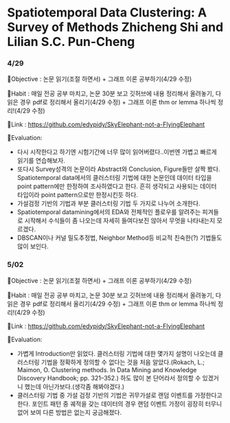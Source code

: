 # Spatiotemporal Data Clustering: A Survey of Methods Zhicheng Shi and Lilian S.C. Pun-Cheng

### 4/29

🐘Objective : 논문 읽기(조절 하면서) + 그래프 이론 공부하기(4/29 수정)

🐘Habit     : 매일 전공 공부 마치고, 논문 30분 보고 깃허브에 내용 정리해서 올려놓기, 다 읽은 경우 pdf로 정리해서 올리기(4/29 수정) + 그래프 이론 thm or lemma 하나씩 정리!(4/29 수정)

🐘Link      : https://github.com/edypidy/SkyElephant-not-a-FlyingElephant

🐘Evaluation: 

* 다시 시작한다고 하기엔 시험기간에 너무 많이 읽어버렸다..이번엔 가볍고 빠르게 읽기를 연습해보자.
* 또다시 Survey성격의 논문이라 Abstract와 Conclusion, Figure들만 살짝 봤다. Spatiotemporal data에서의 클러스터링 기법에 대한 논문인데 데이터 타입을 point pattern에만 한정하여 조사하였다고 한다. 흔히 생각되고 사용되는 데이터 타입이라 point pattern으로만 한정시킨듯 하다.
* 가설검정 기반의 기법과 부분 클러스터링 기법 두 가지로 나누어 소개한다.
* Spatiotemporal datamining에서의 EDA와 전체적인 플로우를 알려주는 피겨들로 시작해서 수식들이 좀 나오는데 자세히 들여다보진 않아서 무엇을 나타내는지 모르겠다.
* DBSCAN이나 커널 밀도추정법, Neighbor Method등 비교적 친숙한(?) 기법들도 많이 보인다.



### 5/02

🐘Objective : 논문 읽기(조절 하면서) + 그래프 이론 공부하기(4/29 수정)

🐘Habit     : 매일 전공 공부 마치고, 논문 30분 보고 깃허브에 내용 정리해서 올려놓기, 다 읽은 경우 pdf로 정리해서 올리기(4/29 수정) + 그래프 이론 thm or lemma 하나씩 정리!(4/29 수정)

🐘Link      : https://github.com/edypidy/SkyElephant-not-a-FlyingElephant

🐘Evaluation: 

* 가볍게 Introduction만 읽었다. 클러스터링 기법에 대한 몇가지 설명이 나오는데 클러스터링 기법을 정확하게 정의할 수 없다는 것을 처음 알았다.(Rokach, L.; Maimon, O. Clustering methods. In Data Mining and Knowledge Discovery Handbook; pp. 321–352.) 하도 많이 본 단어라서 정의할 수 있겠거니 했는데 아닌가보다.(생각좀 해봐야겠다.)
* 클러스터링 기법 중 가설 검정 기반의 기법은 귀무가설로 랜덤 이벤트를 가정한다고 한다. 포인트 패턴 중 궤적을 갖는 데이터의 경우 랜덤 이벤트 가정이 굉장히 터무니없어 보여 다른 방법은 없는지 궁금해졌다.
